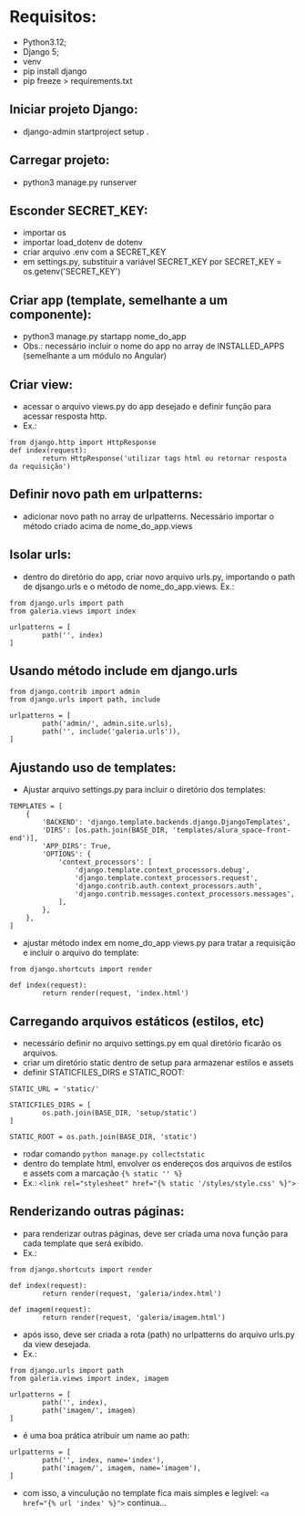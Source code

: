 # Requisitos:

- Python3.12;
- Django 5;
- venv
- pip install django
- pip freeze > requirements.txt

## Iniciar projeto Django:
- django-admin startproject setup .

## Carregar projeto:
- python3 manage.py runserver

## Esconder SECRET_KEY:
- importar os
- importar load_dotenv de dotenv
- criar arquivo .env com a SECRET_KEY
- em settings.py, substituir a variável SECRET_KEY por SECRET_KEY = os.getenv('SECRET_KEY')

## Criar app (template, semelhante a um componente):
- python3 manage.py startapp nome_do_app
- Obs.: necessário incluir o nome do app no array de INSTALLED_APPS (semelhante a um módulo no Angular)

## Criar view:
- acessar o arquivo views.py do app desejado e definir função para acessar resposta http.
- Ex.:
  
```
from django.http import HttpResponse
def index(request):
        return HttpResponse('utilizar tags html ou retornar resposta da requisição')
```

## Definir novo path em urlpatterns:
- adicionar novo path no array de urlpatterns. Necessário importar o método criado acima de nome_do_app.views

## Isolar urls:
- dentro do diretório do app, criar novo arquivo urls.py, importando o path de djsango.urls e o método de nome_do_app.views.
Ex.:
```
from django.urls import path
from galeria.views import index

urlpatterns = [
        path('', index)
]
```

## Usando método include em django.urls
```
from django.contrib import admin
from django.urls import path, include

urlpatterns = [
        path('admin/', admin.site.urls),
        path('', include('galeria.urls')),
]
```
## Ajustando uso de templates:

- Ajustar arquivo settings.py para incluir o diretório dos templates:

```
TEMPLATES = [
    {
        'BACKEND': 'django.template.backends.django.DjangoTemplates',
        'DIRS': [os.path.join(BASE_DIR, 'templates/alura_space-front-end')],
        'APP_DIRS': True,
        'OPTIONS': {
            'context_processors': [
                'django.template.context_processors.debug',
                'django.template.context_processors.request',
                'django.contrib.auth.context_processors.auth',
                'django.contrib.messages.context_processors.messages',
            ],
        },
    },
]
```
- ajustar método index em nome_do_app views.py para tratar a requisição e incluir o arquivo do template:
```
from django.shortcuts import render

def index(request):
        return render(request, 'index.html')
```

## Carregando arquivos estáticos (estilos, etc)
- necessário definir no arquivo settings.py em qual diretório ficarão os arquivos.
- criar um diretório static dentro de setup para armazenar estilos e assets
- definir STATICFILES_DIRS e STATIC_ROOT:
```
STATIC_URL = 'static/'

STATICFILES_DIRS = [
        os.path.join(BASE_DIR, 'setup/static')
]

STATIC_ROOT = os.path.join(BASE_DIR, 'static')
```
- rodar comando ```python manage.py collectstatic```
- dentro do template html, envolver os endereços dos arquivos de estilos e assets com a marcação ```{% static '' %}```
- Ex.: ```<link rel="stylesheet" href="{% static '/styles/style.css' %}">```

## Renderizando outras páginas:
- para renderizar outras páginas, deve ser criada uma nova função para cada template que será exibido.
- Ex.:
```
from django.shortcuts import render

def index(request):
        return render(request, 'galeria/index.html')

def imagem(request):
        return render(request, 'galeria/imagem.html') 
```
- após isso, deve ser criada a rota (path) no urlpatterns do arquivo urls.py da view desejada.
- Ex.:
```
from django.urls import path
from galeria.views import index, imagem

urlpatterns = [
        path('', index),
        path('imagem/', imagem)
]
```
- é uma boa prática atribuir um name ao path:
```
urlpatterns = [
        path('', index, name='index'),
        path('imagem/', imagem, name='imagem'),
]
```
- com isso, a vinculução no template fica mais simples e legível:
```<a href="{% url 'index' %}">```
continua...

